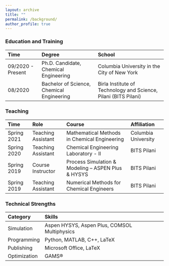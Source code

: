 ```yaml
---
layout: archive
title: ""
permalink: /background/
author_profile: true
---
```



### Education and Training

|Time|Degree|School|
|:-|:-|:-|
|09/2020 - Present | Ph.D. Candidate, Chemical Engineering | Columbia University in the City of New York
|08/2020|Bachelor of Science, Chemical Engineering | Birla Institute of Technology and Science, Pilani (BITS Pilani)


### Teaching

|Time|Role|Course|Affiliation|
|:-|:-|:-|:-|
|Spring 2021|Teaching Assistant|Mathematical Methods in Chemical Engineering|Columbia University|
|Spring 2020|Teaching Assistant|Chemical Engineering Laboratory - II|BITS Pilani|
|Spring 2019|Course Instructor|Process Simulation & Modeling – ASPEN Plus & HYSYS|BITS Pilani|
|Spring 2019|Teaching Assistant|Numerical Methods for Chemical Engineers|BITS Pilani|

<!-- ### Professional Service

|Time|Role|Organization|
|:-|:-|:-|
|02/2020 - Present|Reviewer|Journal of Computers and Chemical Engineering|
 -->

### Technical Strengths

|Category|Skills|
|:-|:-|
|Simulation         |Aspen HYSYS, Aspen Plus, COMSOL Multiphysics|
|Programming        |Python, MATLAB, C++, LaTeX|
|Publishing        	|Microsoft Office, LaTeX|
|Optimization      	|GAMS®|
 